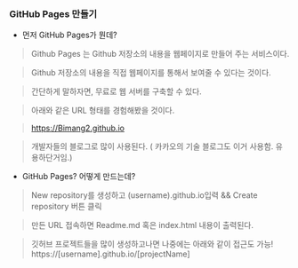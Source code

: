 ### GitHub Pages 만들기

* 먼저 GitHub Pages가 뭔데? 
> Github Pages 는 Github 저장소의 내용을 웹페이지로 만들어 주는 서비스이다.

> Github 저장소의 내용을 직접 웹페이지를 통해서 보여줄 수 있다는 것이다.

> 간단하게 말하자면, 무료로 웹 서버를 구축할 수 있다.

> 아래와 같은 URL 형태를 경험해봤을 것이다.

> https://Bimang2.github.io

> 개발자들의 블로그로 많이 사용된다. ( 카카오의 기술 블로그도 이거 사용함. 유용하단거임.)


* GitHub Pages? 어떻게 만드는데?

> New repository를 생성하고 (username).github.io입력 && Create repository 버튼 클릭

> 만든 URL 접속하면 Readme.md 혹은 index.html 내용이 출력된다.

> 깃허브 프로젝트들을 많이 생성하고나면 나중에는 아래와 같이 접근도 가능!
> https://[username].github.io/[projectName] 

